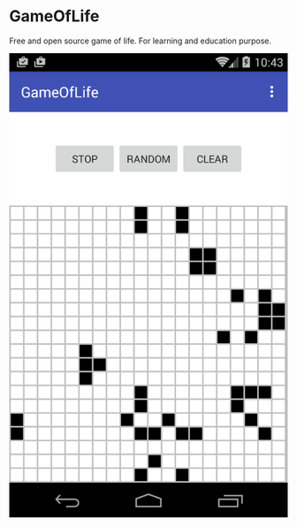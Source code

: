 # GameOfLife
Free and open source game of life. For learning and education purpose.

![screenshot](/screenshot/0.png?raw=true "screenshot")
